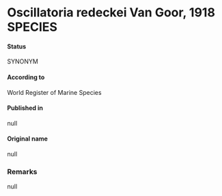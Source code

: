 # Oscillatoria redeckei Van Goor, 1918 SPECIES

#### Status
SYNONYM

#### According to
World Register of Marine Species

#### Published in
null

#### Original name
null

### Remarks
null